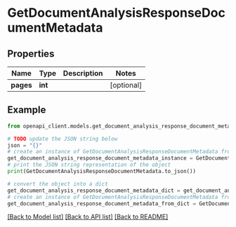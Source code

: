 # GetDocumentAnalysisResponseDocumentMetadata


## Properties

Name | Type | Description | Notes
------------ | ------------- | ------------- | -------------
**pages** | **int** |  | [optional] 

## Example

```python
from openapi_client.models.get_document_analysis_response_document_metadata import GetDocumentAnalysisResponseDocumentMetadata

# TODO update the JSON string below
json = "{}"
# create an instance of GetDocumentAnalysisResponseDocumentMetadata from a JSON string
get_document_analysis_response_document_metadata_instance = GetDocumentAnalysisResponseDocumentMetadata.from_json(json)
# print the JSON string representation of the object
print(GetDocumentAnalysisResponseDocumentMetadata.to_json())

# convert the object into a dict
get_document_analysis_response_document_metadata_dict = get_document_analysis_response_document_metadata_instance.to_dict()
# create an instance of GetDocumentAnalysisResponseDocumentMetadata from a dict
get_document_analysis_response_document_metadata_from_dict = GetDocumentAnalysisResponseDocumentMetadata.from_dict(get_document_analysis_response_document_metadata_dict)
```
[[Back to Model list]](../README.md#documentation-for-models) [[Back to API list]](../README.md#documentation-for-api-endpoints) [[Back to README]](../README.md)


